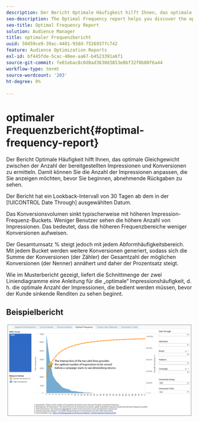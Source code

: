 ```yaml
---
description: Der Bericht Optimale Häufigkeit hilft Ihnen, das optimale Gleichgewicht zwischen der Anzahl der bereitgestellten Impressionen und Konversionen zu ermitteln. Damit können Sie die Anzahl der Impressionen anpassen, die Sie anzeigen möchten, bevor Sie beginnen, abnehmende Rückgaben zu sehen.
seo-description: The Optimal Frequency report helps you discover the optimal balance between the number of served impressions and conversions. It allows you to adjust the number of impressions you would want to display before starting to see diminishing returns.
seo-title: Optimal Frequency Report
solution: Audience Manager
title: optimaler Frequenzbericht
uuid: 50459ce9-39ac-4401-93dd-7526937fc742
feature: Audience Optimization Reports
exl-id: bf445fde-5cac-40ee-aa67-b4523391a6f1
source-git-commit: fe01ebac8c0d0ad3630d3853e0bf32f0b00f6a44
workflow-type: tm+mt
source-wordcount: '203'
ht-degree: 0%

---
```


# optimaler Frequenzbericht{#optimal-frequency-report}

Der Bericht Optimale Häufigkeit hilft Ihnen, das optimale Gleichgewicht zwischen der Anzahl der bereitgestellten Impressionen und Konversionen zu ermitteln. Damit können Sie die Anzahl der Impressionen anpassen, die Sie anzeigen möchten, bevor Sie beginnen, abnehmende Rückgaben zu sehen.

Der Bericht hat ein Lookback-Intervall von 30 Tagen ab dem in der [!UICONTROL Date Through] ausgewählten Datum.

Das Konversionsvolumen sinkt typischerweise mit höheren Impression-Frequenz-Buckets. Weniger Benutzer sehen die höhere Anzahl von Impressionen. Das bedeutet, dass die höheren Frequenzbereiche weniger Konversionen aufweisen.

Der Gesamtumsatz % steigt jedoch mit jedem Abformhäufigkeitsbereich. Mit jedem Bucket werden weitere Konversionen generiert, sodass sich die Summe der Konversionen (der Zähler) der Gesamtzahl der möglichen Konversionen (der Nenner) annähert und daher der Prozentsatz steigt.

Wie im Musterbericht gezeigt, liefert die Schnittmenge der zwei Liniendiagramme eine Anleitung für die „optimale“ Impressionshäufigkeit, d. h. die optimale Anzahl der Impressionen, die bedient werden müssen, bevor der Kunde sinkende Renditen zu sehen beginnt.

## Beispielbericht

![optimale Frequenz](assets/optimal-frequency2.png)
